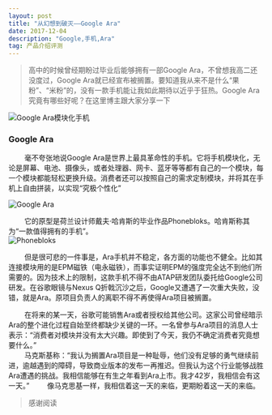 ```yaml
---
layout: post
title: "从幻想到破灭——Google Ara"
date: 2017-12-04 
description: "Google,手机,Ara"
tag: 产品介绍评测
---
```


> 高中的时候曾经期盼过毕业后能够拥有一部Google Ara，不曾想我高二还没度过，Google Ara就已经宣布被搁置。要知道我从来不是什么“果粉”、“米粉”的，没有一款手机能让我如此期待以近乎于狂热。Google Ara究竟有哪些好呢？在这里博主跟大家分享一下

![Google Ara模块化手机](https://gss2.bdstatic.com/9fo3dSag_xI4khGkpoWK1HF6hhy/baike/c0%3Dbaike80%2C5%2C5%2C80%2C26/sign=0132a9c83b12b31bd361c57be7715d1f/0df431adcbef76093989ac102cdda3cc7dd99eba.jpg)

### Google Ara

&nbsp;&nbsp;&nbsp;&nbsp;&nbsp;&nbsp;&nbsp;&nbsp;毫不夸张地说Google Ara是世界上最具革命性的手机。它将手机模块化，无论是屏幕、电池、摄像头，或者处理器、网卡、蓝牙等等都有自己的一个模块，每一个模块都能轻松更换升级。消费者还可以按照自己的需求定制模块，并将其在手机上自由拼装，以实现“究极个性化”  

![Google Ara](https://gss3.bdstatic.com/7Po3dSag_xI4khGkpoWK1HF6hhy/baike/c0%3Dbaike80%2C5%2C5%2C80%2C26/sign=8e2002649f82d158af8f51e3e16372bd/2f738bd4b31c8701fea2366c247f9e2f0708ff20.jpg)  

&nbsp;&nbsp;&nbsp;&nbsp;&nbsp;&nbsp;&nbsp;&nbsp;它的原型是荷兰设计师戴夫·哈肯斯的毕业作品Phonebloks。哈肯斯称其为“一款值得拥有的手机”。  
![Phonebloks](https://gss0.bdstatic.com/94o3dSag_xI4khGkpoWK1HF6hhy/baike/c0%3Dbaike80%2C5%2C5%2C80%2C26/sign=7520583db0b7d0a26fc40ccfaa861d6c/50da81cb39dbb6fd8a72d1a90b24ab18972b3717.jpg)  

&nbsp;&nbsp;&nbsp;&nbsp;&nbsp;&nbsp;&nbsp;&nbsp;但是很可悲的一件事是，Ara手机并不稳定，各方面的功能也不健全。比如其连接模块用的是EPM磁铁（电永磁铁），而事实证明EPM的强度完全达不到他们所需要的。因为技术上的限制，这款手机不得不由ATAP研发团队委托给Google公司研发。在谷歌眼镜与Nexus Q折戟沉沙之后，Google又遭遇了一次重大失败，没错，就是Ara。原项目负责人的离职不得不再使得Ara项目被搁置。

&nbsp;&nbsp;&nbsp;&nbsp;&nbsp;&nbsp;&nbsp;&nbsp;在将来的某一天，谷歌可能销售Ara或者授权给其他公司。这家公司曾经暗示Ara的整个进化过程自始至终都缺少关键的一环。一名曾参与Ara项目的消息人士表示：“消费者对模块并没有太大兴趣。即使到了今天，我仍不确定消费者究竟想要什么。”  
&nbsp;&nbsp;&nbsp;&nbsp;&nbsp;&nbsp;&nbsp;&nbsp;马克斯基称：“我认为搁置Ara项目是一种耻辱，他们没有足够的勇气继续前进，逾越遇到的障碍，导致商业版本的发布一再推迟。但我认为这个行业能够战胜Ara遭遇的挑战。我相信能够在有生之年看到Ara上市。我才42岁，我相信会有这一天。” 
&nbsp;&nbsp;&nbsp;&nbsp;&nbsp;&nbsp;&nbsp;&nbsp;像马克思基一样，我相信着这一天的来临，更期盼着这一天的来临。

> 感谢阅读